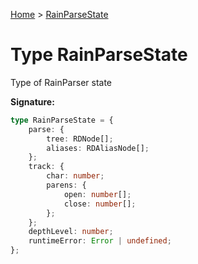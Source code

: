 [Home](../index.md) &gt; [RainParseState](./rainparsestate.md)

# Type RainParseState

Type of RainParser state

<b>Signature:</b>

```typescript
type RainParseState = {
    parse: {
        tree: RDNode[];
        aliases: RDAliasNode[];
    };
    track: {
        char: number;
        parens: {
            open: number[];
            close: number[];
        };
    };
    depthLevel: number;
    runtimeError: Error | undefined;
};
```
